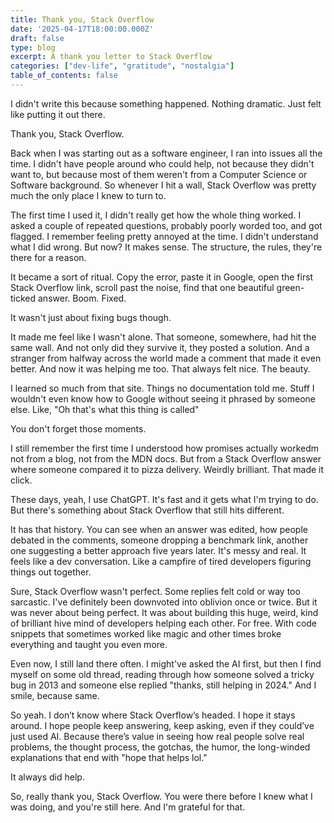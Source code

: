 ```yaml
---
title: Thank you, Stack Overflow
date: '2025-04-17T18:00:00.000Z'
draft: false
type: blog
excerpt: A thank you letter to Stack Overflow
categories: ["dev-life", "gratitude", "nostalgia"]
table_of_contents: false
---
```


I didn't write this because something happened. Nothing dramatic. Just felt like putting it out there.

Thank you, Stack Overflow.

Back when I was starting out as a software engineer, I ran into issues all the time. I didn't have people around who could help, not because they didn't want to, but because most of them weren't from a Computer Science or Software background. So whenever I hit a wall, Stack Overflow was pretty much the only place I knew to turn to.

The first time I used it, I didn't really get how the whole thing worked. I asked a couple of repeated questions, probably poorly worded too, and got flagged. I remember feeling pretty annoyed at the time. I didn't understand what I did wrong. But now? It makes sense. The structure, the rules, they're there for a reason.

It became a sort of ritual. Copy the error, paste it in Google, open the first Stack Overflow link, scroll past the noise, find that one beautiful green-ticked answer. Boom. Fixed.

It wasn't just about fixing bugs though.

It made me feel like I wasn't alone. That someone, somewhere, had hit the same wall. And not only did they survive it, they posted a solution. And a stranger from halfway across the world made a comment that made it even better. And now it was helping me too. That always felt nice. The beauty.

I learned so much from that site. Things no documentation told me. Stuff I wouldn't even know how to Google without seeing it phrased by someone else. Like, "Oh that's what this thing is called"

You don't forget those moments.

I still remember the first time I understood how promises actually workedm not from a blog, not from the MDN docs. But from a Stack Overflow answer where someone compared it to pizza delivery. Weirdly brilliant. That made it click.

These days, yeah, I use ChatGPT. It's fast and it gets what I'm trying to do. But there's something about Stack Overflow that still hits different.

It has that history. You can see when an answer was edited, how people debated in the comments, someone dropping a benchmark link, another one suggesting a better approach five years later. It's messy and real. It feels like a dev conversation. Like a campfire of tired developers figuring things out together.

Sure, Stack Overflow wasn't perfect. Some replies felt cold or way too sarcastic. I've definitely been downvoted into oblivion once or twice. But it was never about being perfect. It was about building this huge, weird, kind of brilliant hive mind of developers helping each other. For free. With code snippets that sometimes worked like magic and other times broke everything and taught you even more.

Even now, I still land there often. I might've asked the AI first, but then I find myself on some old thread, reading through how someone solved a tricky bug in 2013 and someone else replied "thanks, still helping in 2024." And I smile, because same.

So yeah. I don’t know where Stack Overflow’s headed. I hope it stays around. I hope people keep answering, keep asking, even if they could’ve just used AI. Because there’s value in seeing how real people solve real problems, the thought process, the gotchas, the humor, the long-winded explanations that end with "hope that helps lol."

It always did help.

So, really thank you, Stack Overflow. You were there before I knew what I was doing, and you're still here. And I'm grateful for that.
